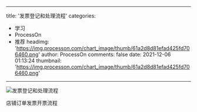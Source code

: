 
---
title: '发票登记和处理流程'
categories: 
 - 学习
 - ProcessOn
 - 推荐
headimg: 'https://img.processon.com/chart_image/thumb/61a2d8d81efad425fd706460.png'
author: ProcessOn
comments: false
date: 2021-12-06 01:13:24
thumbnail: 'https://img.processon.com/chart_image/thumb/61a2d8d81efad425fd706460.png'
---

<div>   
<img class="thumb" alt="发票登记和处理流程" src="https://img.processon.com/chart_image/thumb/61a2d8d81efad425fd706460.png" referrerpolicy="no-referrer">
<p>店铺订单发票开票流程</p>  
</div>
            